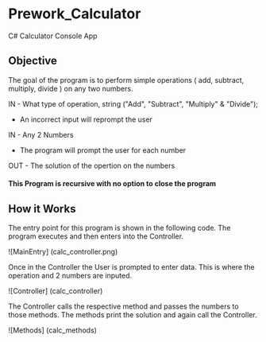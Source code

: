 # Prework_Calculator
C# Calculator Console App

## Objective
The goal of the program is to perform simple operations ( add, subtract, multiply, divide ) on any two numbers.

IN - What type of operation, string ("Add", "Subtract", "Multiply" & "Divide");
* An incorrect input will reprompt the user

IN - Any 2 Numbers
* The program will prompt the user for each number

OUT - The solution of the opertion on the numbers

#### This Program is recursive with no option to close the program

## How it Works

The entry point for this program is shown in the following code.
The program executes and then enters into the Controller.

 ![MainEntry] (calc_controller.png)

Once in the Controller the User is prompted to enter data. This is where the operation and 2 numbers are inputed.

![Controller] (calc_controller)

The Controller calls the respective method and passes the numbers to those methods. The methods print the solution and again call the Controller.

![Methods] (calc_methods)
